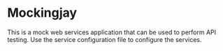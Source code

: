 # Mockingjay

This is a mock web services application that can be used to perform API testing. Use the service configuration file to configure the services.




